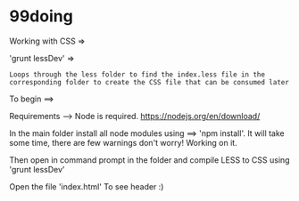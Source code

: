 # 99doing

Working with CSS =>

'grunt lessDev' =>

	Loops through the less folder to find the index.less file in the corresponding folder to create the CSS file that can be consumed later


To begin ==> 

Requirements --> Node is required. https://nodejs.org/en/download/

In the main folder install all node modules using ==> 'npm install'. It will take some time, there are few warnings don't worry! Working on it.

Then open in command prompt in the folder and compile LESS to CSS using 'grunt lessDev'

Open the file 'index.html' To see header :)